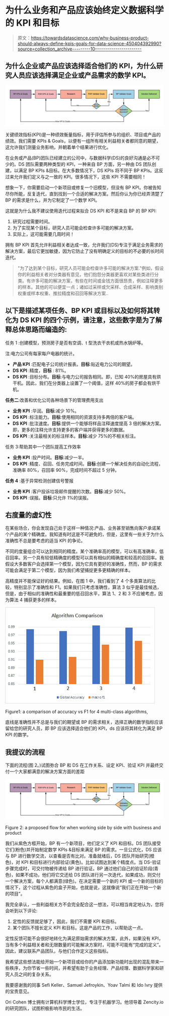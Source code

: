 # 为什么业务和产品应该始终定义数据科学的 KPI 和目标

> 原文：<https://towardsdatascience.com/why-business-product-should-always-define-kpis-goals-for-data-science-450404392990?source=collection_archive---------10----------------------->

## 为什么企业或产品应该选择适合他们的 KPI，为什么研究人员应该选择满足企业或产品需求的数学 KPI。

![](img/b425059dd6e3a406a9703fd3de2104ec.png)

关键绩效指标(KPI)是一种绩效衡量指标，用于评估所参与的组织、项目或产品的绩效。我们需要 KPIs & Goals，以便有一组所有相关利益相关者都同意的期望，这允许我们测量业务影响，并朝着单个结果进行优化。

在业务或产品(BP)团队已经建立的公司中，与数据科学(DS)的良好沟通是必不可少的。DS 团队需要两种类型的 KPI，一种来自 BP 方面，另一种由 DS 团队创建，以满足 BP KPIs &目标。在大多数情况下，DS KPIs 将不同于 BP KPIs。这反过来允许我们定义与之一致的 KPI。很多情况下，这些 KPI 不需要相同！

想象一下，你需要启动一个新项目或修复一个旧模型，但没有 BP KPI。你被告知尽你所能，反复迭代，直到找到一个合适的解决方案。然后你认为你已经弄清楚了 BP 的需求是什么，并为它制定了一个数学 KPI。

这就是为什么我不建议使用迭代过程来拟合 DS KPI 和不是来自 BP 的 BP KPI:

1.  研究过程需要时间。
2.  为了实现某个目标，研究人员可能会检查许多可能的解决方案。
3.  实际上，这可能需要几周时间！

拥有 BP KPI 首先允许利益相关者达成一致，允许我们(DS)专注于满足业务需求的解决方案，最后它更加敏捷，因为它防止了没有明确定义的目标的不必要的长时间迭代。

> "为了达到某个目标，研究人员可能会检查许多可能的解决方案."例如，假设你的利益相关者对分类器有意见，他们抱怨分类器更喜欢对某些类进行分类。有许多可能的解决方案，有些在时间或金钱方面很昂贵，例如注释更多的样本。其他的可以便宜一点；诸如过采样或欠采样、合成采样、影响类别权重或样本权重、推拉精度和召回等解决方案..

## 以下是描述某项任务、BP KPI 或目标以及如何将其转化为 DS KPI 的四个示例，请注意，这些数字是为了解释总体思路而编造的:

任务 1 :创建模型，预测房子是否有空调、t 型洗衣干衣机或热水锅炉等。

注:电力公司有每家每户电器的统计。

*   **产品 KPI** :匹配电子公司统计报表。**目标**:贴近电力公司的期望。
*   **DS KPI** :精度，**目标** : 81%。
*   **DS KPI** :目标分布。**目标**:与电力公司报告相同。即，已知 40%的房屋具有烘干机。因此，我们在分类器上设置了一个阈值，这样 40%的房子都会有烘干机。

**任务二**:改善和优化公司各种场景下的管理费用支出

*   **业务 KPI** :华润。**目标**:减少 10%。
*   **DS KPI** :标注能力。**目标**:使用相同的资源支持多两倍的客户端。
*   **DS KPI** :批注速度。**目标**:提供一个能够将样品注释速度提高 3 倍的解决方案。即，更多的注释允许支持更多的客户端并获得更多的数据。
*   **DS KPI** :关注最相关的标注样本。**目标**:减少 75%的不相关标注。

任务 3:帮助其中一个团队提高工作效率

*   **业务 KPI** :投产时间。**目标**:减少一半。
*   **DS KPI** :精度、召回、任务完成时间。**目标**:创建一个解决任务的自动化流程，准确率 80%，召回率 90%，完成时间不超过 5 分钟。

**任务 4** :基于异常检测创建信号警报

*   **业务 KPI** :客户投诉垃圾邮件提醒的次数。**目标**:减少 50%。
*   **DS KPI** :误报。**目标**:只允许 1%的误报。

## 右度量的虚幻性

在某些场合，你会发现自己处于这样一种情况:产品、业务甚至销售向客户承诺某个产品的某个精确度。我知道有时这是不可避免的，但是，这里有一些关于为什么准确性不总是要考虑的适当 KPI 的争论。

不同的度量组合可以达到相同的精度。某个准确率高的模型，可以有高准确率，低召回率。另一个具有较低精确度的模型可以具有相似的精确度和较高的召回率。我假设大多数客户会选择第一个模型，因为它具有更好的准确性，然而，BP 的需求可能会满足于第二个模型，因为我们希望捕捉更多更精确的样本。

高精度并不能保证好的结果。例如，在图 1 中，我们看到了 4 个多类算法的比较，特别显示了准确性和 F1。如果我们只考虑准确性，算法 3 似乎是最佳候选，但是，由于相似的准确性和最重要的低召回水平，算法 1、2 和 3 不应被考虑，因为算法 4 捕获更多的样本。

![](img/8c1cbff84e69fd12bfe348eca5afca31.png)

Figure1: a comparison of accuracy vs F1 for 4 multi-class algorithms,

底线是准确性并不总是与我们的期望或 BP 的需求相关，选择正确的数学指标应该留给您的研究人员，即 BP 应该选择适合他们的 KPI，ds 应该将其转化为满足 BP KPI 的数学。

## 我提议的流程

下面的流程(图 2。)试图弥合 BP 和 DS 在工作关系、设定 KPI、验证 KPI 并最终交付一个大家都满意的解决方案方面的差距

![](img/b425059dd6e3a406a9703fd3de2104ec.png)

Figure 2: a proposed flow for when working side by side with business and product

我们从紫色方框开始，BP 有一个新项目，他们定义了 KPI 和目标。DS 团队接受它们(粉色)并开始制定数学 KPIs &目标来满足 BP 的需求。一旦公式化，DS 应该与 BP 进行数学交流，以查看是否有比对。准备就绪后，DS 团队开始研究(橙色)，对 KPI 和目标进行内部验证(黄色)。比如试图达到某个精度点。当 DS-验证步骤完成时，可交付物被传递给 BP 进行验证。BP 通过他们自己的验证阶段(青色)，如果不成功，他们将它交还给 DS 团队进行另一次迭代，如果成功，则交付一个解决方案，每个人都满意(绿色)。在决定需要一个新的 KPI 或一个新的目标的情况下，这个过程从紫色的盒子开始，也就是说，这就像说“我们正在开始一个新的项目”。

我完全承认，一些利益相关方不会完全配合这一想法，可以相当肯定地认为，您将会听到以下评论:

1.  定性的反馈就足够了，因此，我们不需要 KPI 和目标。
2.  某个团队不擅长定义 KPI 和目标。这是产品的工作，以帮助这一点。

定性反馈可能不会很好地转化为满足原始需求的解决方案，此外，如果没有 KPI，当有多个利益相关者和无限数量的可能解决方案时，可能不可能有“完成的定义”。因此，建议联系产品团队，与他们合作定义这些指标。

我希望这些想法能给开始一个新项目或给你的产品添加新功能时出现的混乱带来一些秩序，为你节省一些时间，并希望有助于业务经理、产品经理、数据科学家和研究人员之间的复杂关系。

我要感谢我的同事 Sefi Keller、Samuel Jefroykin、Yoav Talmi 和 Ido Ivry 提供的宝贵意见。

Ori Cohen 博士拥有计算机科学博士学位，专注于机器学习。他领导着 Zencity.io 的研究团队，试图积极影响市民的生活。